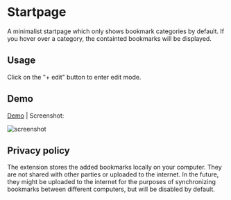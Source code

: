 # Startpage

A minimalist startpage which only shows bookmark categories by default. If you hover over a category, the containted bookmarks will be displayed.

## Usage

Click on the "+ edit" button to enter edit mode.

## Demo

[Demo](https://farow.github.io/startpage/src/startpage.html?demo&edit-visible) | Screenshot:

![screenshot](https://i.imgur.com/15MINyI.png)


## Privacy policy

The extension stores the added bookmarks locally on your computer. They are not shared with other parties or uploaded to the internet.
In the future, they might be uploaded to the internet for the purposes of synchronizing bookmarks between different computers, but will be disabled by default.

